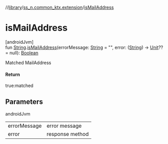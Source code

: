 //[library](../../index.md)/[ss_n.common_ktx.extension](index.md)/[isMailAddress](is-mail-address.md)

# isMailAddress

[androidJvm]\
fun [String](https://kotlinlang.org/api/latest/jvm/stdlib/kotlin/-string/index.html).[isMailAddress](is-mail-address.md)(errorMessage: [String](https://kotlinlang.org/api/latest/jvm/stdlib/kotlin/-string/index.html) = &quot;&quot;, error: ([String](https://kotlinlang.org/api/latest/jvm/stdlib/kotlin/-string/index.html)) -&gt; [Unit](https://kotlinlang.org/api/latest/jvm/stdlib/kotlin/-unit/index.html)?? = null): [Boolean](https://kotlinlang.org/api/latest/jvm/stdlib/kotlin/-boolean/index.html)

Matched MailAddress

#### Return

true:matched

## Parameters

androidJvm

| | |
|---|---|
| errorMessage | error message |
| error | response method |
